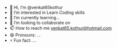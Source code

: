 - 👋 Hi, I’m @venkat65kothur
- 👀 I’m interested in Learn Coding skills
- 🌱 I’m currently learning...
- 💞️ I’m looking to collaborate on
- 📫 How to reach me venkat65.kothur@hotmail.com
- 😄 Pronouns: ...
- ⚡ Fun fact: ...

<!---
venkat65kothur/venkat65kothur is a ✨ special ✨ repository because its `README.md` (this file) appears on your GitHub profile.
You can click the Preview link to take a look at your changes.
--->

